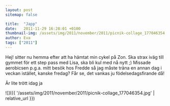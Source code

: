 ```yaml
---
layout: post
sitemap: false

title:  "Japp"
date:   2011-11-29 16:28:01 +0100
thumbnail-img: /assets/img/2011/november/2011/picnik-collage_177046354.jpg
author: Eva
tags: ["2011"]
---
```


Hej! sitter nu hemma efter att ha hämtat min cykel på Zon. Ska strax iväg till gymmet för ett step pass med Lisa, ska bli kul med nå nytt ;) Missade aerobicsen p.g.a. mitt besök hos Fredde så jag måste träna en annan dag i veckan istället, kanske fredag? Får se, det vankas ju födelsedagsfirande då! 

Är lite trött idag ja

![]({{ '/assets/img/2011/november/2011/picnik-collage_177046354.jpg'  | relative_url }})

